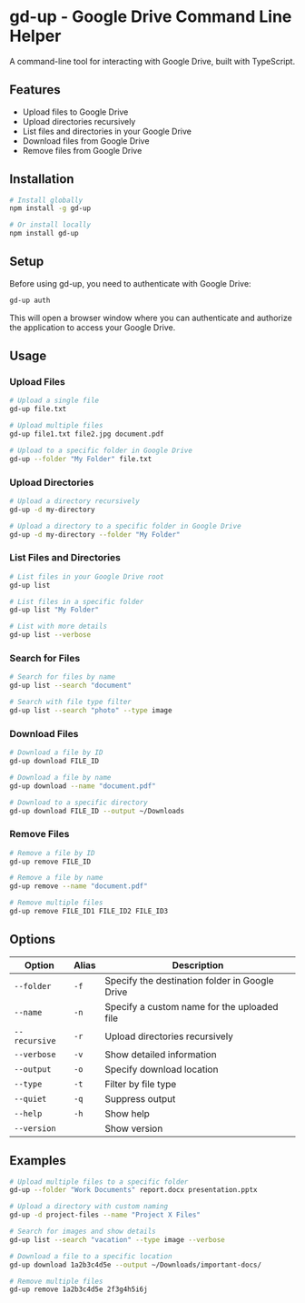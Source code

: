 # gd-up - Google Drive Command Line Helper

A command-line tool for interacting with Google Drive, built with TypeScript.

## Features

- Upload files to Google Drive
- Upload directories recursively
- List files and directories in your Google Drive
- Download files from Google Drive
- Remove files from Google Drive

## Installation

```bash
# Install globally
npm install -g gd-up

# Or install locally
npm install gd-up
```

## Setup

Before using gd-up, you need to authenticate with Google Drive:

```bash
gd-up auth
```

This will open a browser window where you can authenticate and authorize the application to access your Google Drive.

## Usage

### Upload Files

```bash
# Upload a single file
gd-up file.txt

# Upload multiple files
gd-up file1.txt file2.jpg document.pdf

# Upload to a specific folder in Google Drive
gd-up --folder "My Folder" file.txt
```

### Upload Directories

```bash
# Upload a directory recursively
gd-up -d my-directory

# Upload a directory to a specific folder in Google Drive
gd-up -d my-directory --folder "My Folder"
```

### List Files and Directories

```bash
# List files in your Google Drive root
gd-up list

# List files in a specific folder
gd-up list "My Folder"

# List with more details
gd-up list --verbose
```

### Search for Files

```bash
# Search for files by name
gd-up list --search "document"

# Search with file type filter
gd-up list --search "photo" --type image
```

### Download Files

```bash
# Download a file by ID
gd-up download FILE_ID

# Download a file by name
gd-up download --name "document.pdf"

# Download to a specific directory
gd-up download FILE_ID --output ~/Downloads
```

### Remove Files

```bash
# Remove a file by ID
gd-up remove FILE_ID

# Remove a file by name
gd-up remove --name "document.pdf"

# Remove multiple files
gd-up remove FILE_ID1 FILE_ID2 FILE_ID3
```

## Options

| Option | Alias | Description |
|--------|-------|-------------|
| `--folder` | `-f` | Specify the destination folder in Google Drive |
| `--name` | `-n` | Specify a custom name for the uploaded file |
| `--recursive` | `-r` | Upload directories recursively |
| `--verbose` | `-v` | Show detailed information |
| `--output` | `-o` | Specify download location |
| `--type` | `-t` | Filter by file type |
| `--quiet` | `-q` | Suppress output |
| `--help` | `-h` | Show help |
| `--version` | | Show version |

## Examples

```bash
# Upload multiple files to a specific folder
gd-up --folder "Work Documents" report.docx presentation.pptx

# Upload a directory with custom naming
gd-up -d project-files --name "Project X Files"

# Search for images and show details
gd-up list --search "vacation" --type image --verbose

# Download a file to a specific location
gd-up download 1a2b3c4d5e --output ~/Downloads/important-docs/

# Remove multiple files
gd-up remove 1a2b3c4d5e 2f3g4h5i6j
```
